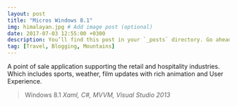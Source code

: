 ```yaml
---
layout: post
title: "Micros Windows 8.1"
img: himalayan.jpg # Add image post (optional)
date: 2017-07-03 12:55:00 +0300
description: You’ll find this post in your `_posts` directory. Go ahead and edit it and re-build the site to see your changes. # Add post description (optional)
tag: [Travel, Blogging, Mountains]
---
```

A point of sale application supporting the retail and hospitality industries. Which includes sports, weather, film updates with rich animation and User Experience.

>Windows 8.1 <cite>Xaml, C#, MVVM, Visual Studio 2013</cite>

